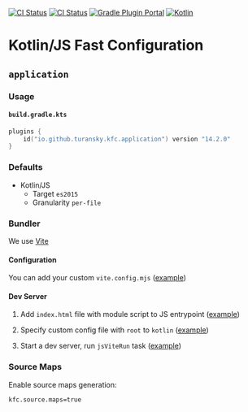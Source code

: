 [![CI Status](https://github.com/turansky/kfc-plugins/workflows/CI/badge.svg)](https://github.com/turansky/kfc-plugins/actions)
[![CI Status](https://github.com/turansky/kfc-plugins/workflows/gradle%20plugin/badge.svg)](https://github.com/turansky/kfc-plugins/actions)
[![Gradle Plugin Portal](https://img.shields.io/gradle-plugin-portal/v/io.github.turansky.kfc.library?logo=gradle)](https://plugins.gradle.org/plugin/io.github.turansky.kfc.library)
[![Kotlin](https://img.shields.io/badge/kotlin-2.2.20-blue.svg?logo=kotlin)](http://kotlinlang.org)

# Kotlin/JS Fast Configuration

## `application`

### Usage

#### `build.gradle.kts`

```kotlin
plugins {
    id("io.github.turansky.kfc.application") version "14.2.0"
}
```

### Defaults

* Kotlin/JS
  * Target `es2015`
  * Granularity `per-file`

### Bundler

We use [Vite](https://vitejs.dev/)

#### Configuration

You can add your custom `vite.config.mjs` ([example](examples/vite-build/custom-config/vite.config.mjs))

#### Dev Server

1. Add `index.html` file with module script to JS
   entrypoint ([example](examples/vite-dev/src/jsMain/resources/index.html))

2. Specify custom config file with `root` to `kotlin` ([example](examples/vite-dev/vite.config.mjs))

3. Start a dev server, run `jsViteRun` task ([example](examples/vite-dev))

### Source Maps

Enable source maps generation:

```properties
kfc.source.maps=true
```
